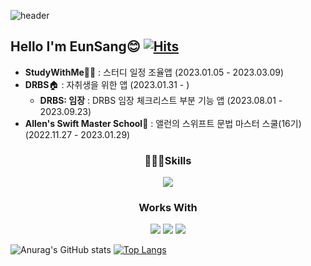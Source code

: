 ![header](https://capsule-render.vercel.app/api?type=waving&color=auto&height=300&section=header&text=Welcome!&fontSize=70&fontColor=F5F5F5)

## Hello I'm EunSang😊 [![Hits](https://hits.seeyoufarm.com/api/count/incr/badge.svg?url=https%3A%2F%2Fgithub.com%2Fkes3035%2Fhit-counter&count_bg=%23142684&title_bg=%23555555&icon=&icon_color=%23460ED7&title=hits&edge_flat=false)](https://hits.seeyoufarm.com)

- **StudyWithMe**👊🏼 : 스터디 일정 조율앱 (2023.01.05 - 2023.03.09)
- **DRBS**🏠 : 자취생을 위한 앱 (2023.01.31 - )
  - **DRBS: 임장** : DRBS 임장 체크리스트 부분 기능 앱 (2023.08.01 - 2023.09.23)
- **Allen's Swift Master School**🏫 : 앨런의 스위프트 문법 마스터 스쿨(16기) (2022.11.27 - 2023.01.29)
  

<div align="center">

### 🧑🏻‍💻Skills
<img src="https://img.shields.io/badge/Swift-F05138?/style=for-the-badge&logo=Swift&logoColor=white">

### Works With
<img src="https://img.shields.io/badge/Slack-4A154B?/style=for-the-badge&logo=Slack&logoColor=white"> <img src="https://img.shields.io/badge/Git-F05032?/style=for-the-badge&logo=Git&logoColor=white"> <img src="https://img.shields.io/badge/GitHub-181717?/style=for-the-badge&logo=GitHub&logoColor=white">
</div>



<!--
**kes3035/kes3035** is a ✨ _special_ ✨ repository because its `README.md` (this file) appears on your GitHub profile.

Here are some ideas to get you started:

- 🔭 I’m currently working on ...
- 🌱 I’m currently learning ...
- 👯 I’m looking to collaborate on ...
- 🤔 I’m looking for help with ...
- 💬 Ask me about ...
- 📫 How to reach me: ...
- 😄 Pronouns: ...
- ⚡ Fun fact: ...
-->
![Anurag's GitHub stats](https://github-readme-stats.vercel.app/api?username=kes3035&show_icons=true&theme=radical)  [![Top Langs](https://github-readme-stats.vercel.app/api/top-langs/?username=kes3035)](https://github.com/anuraghazra/github-readme-stats)
